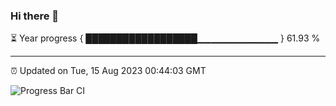 ### Hi there 👋

⏳ Year progress { ██████████████████▁▁▁▁▁▁▁▁▁▁▁▁ } 61.93 %

---

⏰ Updated on Tue, 15 Aug 2023 00:44:03 GMT

![Progress Bar CI](https://github.com/liununu/liununu/workflows/Progress%20Bar%20CI/badge.svg)
